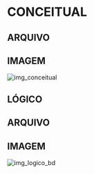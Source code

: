 # CONCEITUAL

## ARQUIVO 


## IMAGEM
![img_conceitual](https://github.com/guxtavobandeira/trab_bd01/assets/111713549/2f543de7-1155-4b5b-a049-626e8bc5da93)

## LÓGICO

## ARQUIVO


## IMAGEM
![img_logico_bd](https://github.com/guxtavobandeira/trab_bd01/assets/111713549/63232d25-4d51-4fca-b3d6-a575f51ed99b)
